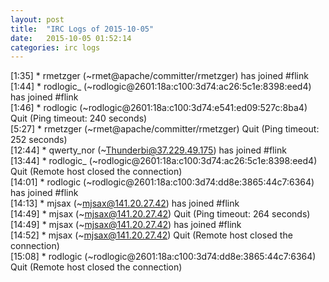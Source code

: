 ```yaml
---
layout: post
title:  "IRC Logs of 2015-10-05"
date:   2015-10-05 01:52:14
categories: irc logs
---
```

<span class="irc-date">[1:35]</span> <span class="irc-green">* rmetzger (~rmet@apache/committer/rmetzger) has joined #flink</span><br />
<span class="irc-date">[1:44]</span> <span class="irc-green">* rodlogic_ (~rodlogic@2601:18a:c100:3d74:ac26:5c1e:8398:eed4) has joined #flink</span><br />
<span class="irc-date">[1:46]</span> <span class="irc-navy">* rodlogic (~rodlogic@2601:18a:c100:3d74:e541:ed09:527c:8ba4) Quit (Ping timeout: 240 seconds)</span><br />
<span class="irc-date">[5:27]</span> <span class="irc-navy">* rmetzger (~rmet@apache/committer/rmetzger) Quit (Ping timeout: 252 seconds)</span><br />
<span class="irc-date">[12:44]</span> <span class="irc-green">* qwerty_nor (~Thunderbi@37.229.49.175) has joined #flink</span><br />
<span class="irc-date">[13:44]</span> <span class="irc-navy">* rodlogic_ (~rodlogic@2601:18a:c100:3d74:ac26:5c1e:8398:eed4) Quit (Remote host closed the connection)</span><br />
<span class="irc-date">[14:01]</span> <span class="irc-green">* rodlogic (~rodlogic@2601:18a:c100:3d74:dd8e:3865:44c7:6364) has joined #flink</span><br />
<span class="irc-date">[14:13]</span> <span class="irc-green">* mjsax (~mjsax@141.20.27.42) has joined #flink</span><br />
<span class="irc-date">[14:49]</span> <span class="irc-navy">* mjsax (~mjsax@141.20.27.42) Quit (Ping timeout: 264 seconds)</span><br />
<span class="irc-date">[14:49]</span> <span class="irc-green">* mjsax (~mjsax@141.20.27.42) has joined #flink</span><br />
<span class="irc-date">[14:52]</span> <span class="irc-navy">* mjsax (~mjsax@141.20.27.42) Quit (Remote host closed the connection)</span><br />
<span class="irc-date">[15:08]</span> <span class="irc-navy">* rodlogic (~rodlogic@2601:18a:c100:3d74:dd8e:3865:44c7:6364) Quit (Remote host closed the connection)</span><br />
